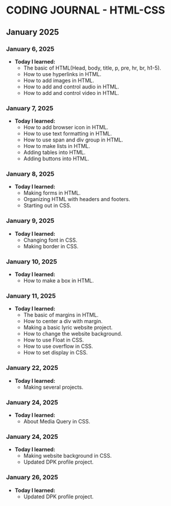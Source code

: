 # CODING JOURNAL - HTML-CSS

## January 2025
### January 6, 2025
- **Today I learned:** 
  - The basic of HTML(Head, body, title, p, pre, hr, br, h1-5).
  - How to use hyperlinks in HTML.
  - How to add images in HTML.
  - How to add and control audio in HTML.
  - How to add and control video in HTML.

### January 7, 2025
- **Today I learned:** 
  - How to add browser icon in HTML.
  - How to use text formatting in HTML.
  - How to use span and div group in HTML.
  - How to make lists in HTML.
  - Adding tables into HTML.
  - Adding buttons into HTML.

### January 8, 2025
- **Today I learned:**
  - Making forms in HTML.
  - Organizing HTML with headers and footers.
  - Starting out in CSS.

### January 9, 2025
- **Today I learned:**
  - Changing font in CSS.
  - Making border in CSS.

### January 10, 2025
- **Today I learned:**
  - How to make a box in HTML.

### January 11, 2025
- **Today I learned:**
  - The basic of margins in HTML.
  - How to center a div with margin.
  - Making a basic lyric website project.
  - How to change the website background.
  - How to use Float in CSS.
  - How to use overflow in CSS.
  - How to set display in CSS.

### January 22, 2025
- **Today I learned:**
  - Making several projects.

### January 24, 2025
- **Today I learned:**
  - About Media Query in CSS.

### January 24, 2025
- **Today I learned:**
  - Making website background in CSS.
  - Updated DPK profile project.

### January 26, 2025
- **Today I learned:**
  - Updated DPK profile project.

